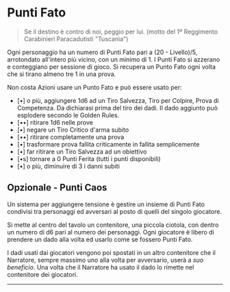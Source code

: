# Punti Fato

> Se il destino è contro di noi, peggio per lui. (motto del 1º Reggimento Carabinieri Paracadutisti "Tuscania")

Ogni personaggio ha un numero di Punti Fato pari a (20 - Livello)/5, arrotondato all'intero più vicino, con un minimo di 1. I Punti Fato si azzerano e conteggiano per sessione di gioco.
Si recupera un Punto Fato ogni volta che si tirano almeno tre 1 in una prova.

Non costa Azioni usare un Punto Fato e può essere usato per:
- [•] o più, aggiungere 1d6 ad un Tiro Salvezza, Tiro per Colpire, Prova di Competenza. Da dichiarasi prima del tiro dei dadi. Il dado aggiunto può esplodere secondo le Golden Rules.
- [••] ritirare 1d6 nelle prove
- [•] negare un Tiro Critico d'arma subito
- [••] ritirare completamente una prova
- [•] trasformare prova fallita criticamente in fallita semplicemente
- [•] far ritirare un Tiro Salvezza ad un obiettivo
- [•s] tornare a 0 Punti Ferita (tutti i punti disponibili)
- [•] o più, diminuire di 3 i danni subiti

## Opzionale - Punti Caos

Un sistema per aggiungere tensione è gestire un insieme di Punti Fato condivisi tra personaggi ed avversari al posto di quelli del singolo giocatore.

Si mette al centro del tavolo un contenitore, una piccola ciotola, con dentro un numero di d6 pari al numero dei personaggi. Ogni giocatore è libero di prendere un dado alla volta ed usarlo come se fossero Punti Fato.

I dadi usati dai giocatori vengono poi spostati in un altro contenitore che il Narratore, sempre massimo uno alla volta per avversario, userà a *suo beneficio*. Una volta che il Narratore ha usato il dado lo rimette nel contenitore dei giocatori.

---